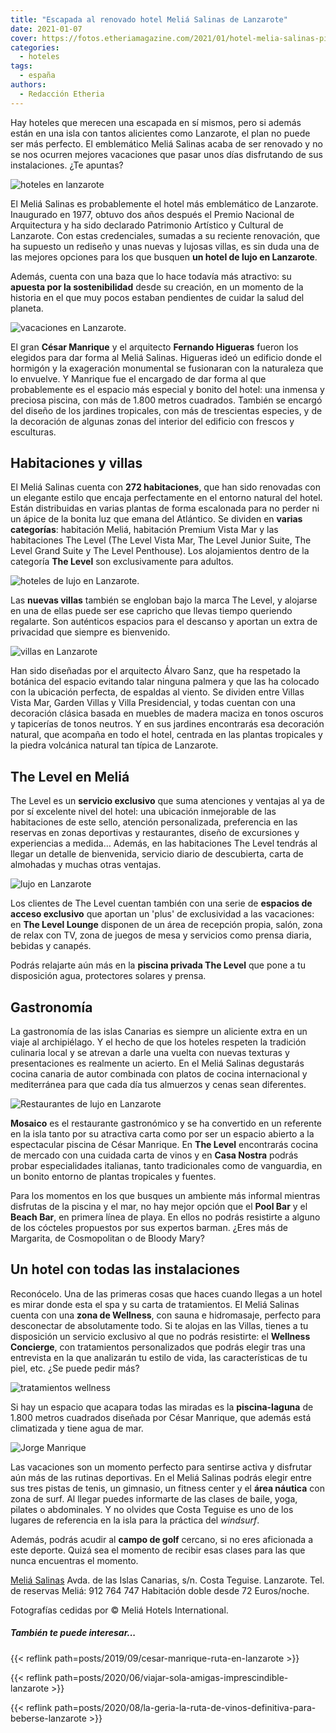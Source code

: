 ```yaml
---
title: "Escapada al renovado hotel Meliá Salinas de Lanzarote"
date: 2021-01-07
cover: https://fotos.etheriamagazine.com/2021/01/hotel-melia-salinas-piscina.jpg
categories: 
  - hoteles
tags: 
  - españa
authors: 
  - Redacción Etheria
---
```


Hay hoteles que merecen una escapada en sí mismos, pero si además están en una isla con tantos alicientes como Lanzarote, el plan no puede ser más perfecto. El emblemático Meliá Salinas acaba de ser renovado y no se nos ocurren mejores vacaciones que pasar unos días disfrutando de sus instalaciones. ¿Te apuntas?

![hoteles en lanzarote](https://fotos.etheriamagazine.com/2021/01/hotel-melia-salinas-playa.jpg "Hotel Meliá Salinas, en Lanzarote.")

El Meliá Salinas es probablemente el hotel más emblemático de Lanzarote. Inaugurado en 
1977, obtuvo dos años después el Premio Nacional de Arquitectura y ha sido declarado 
Patrimonio Artístico y Cultural de Lanzarote. Con estas credenciales, sumadas a su 
reciente renovación, que ha supuesto un rediseño y unas nuevas y lujosas villas, es sin 
duda una de las mejores opciones para los que busquen **un hotel de lujo en Lanzarote**. 

Además, cuenta con una baza que lo hace todavía más atractivo: su **apuesta por la 
sostenibilidad** desde su creación, en un momento de la historia en el que muy pocos 
estaban pendientes de cuidar la salud del planeta. 

![vacaciones en Lanzarote.](https://fotos.etheriamagazine.com/2021/01/hotel-melia-salinas-piscina.jpg "Piscina diseñada por Manrique en Lanzarote.")

El gran **César Manrique** y el arquitecto **Fernando Higueras** fueron los elegidos 
para dar forma al Meliá Salinas. Higueras ideó un edificio donde el hormigón y la 
exageración monumental se fusionaran con la naturaleza que lo envuelve. Y Manrique fue 
el encargado de dar forma al que probablemente es el espacio más especial y bonito del 
hotel: una inmensa y preciosa piscina, con más de 1.800 metros cuadrados. También se 
encargó del diseño de los jardines tropicales, con más de trescientas especies, y de la 
decoración de algunas zonas del interior del edificio con frescos y esculturas. 

## Habitaciones y villas

El Meliá Salinas cuenta con **272 habitaciones**, que han sido renovadas con un elegante 
estilo que encaja perfectamente en el entorno natural del hotel. Están distribuidas en 
varias plantas de forma escalonada para no perder ni un ápice de la bonita luz que emana 
del Atlántico. Se dividen en **varias categorías**: habitación Meliá, habitación Premium 
Vista Mar y las habitaciones The Level (The Level Vista Mar, The Level Junior Suite, The 
Level Grand Suite y The Level Penthouse). Los alojamientos dentro de la categoría **The 
Level** son exclusivamente para adultos. 

![hoteles de lujo en Lanzarote.](https://fotos.etheriamagazine.com/2021/01/hotel-melia-salinas-junior-Suite.jpg "Junior Suite del Meliá Salinas.")

Las **nuevas villas** también se engloban bajo la marca The Level, y alojarse en una de 
ellas puede ser ese capricho que llevas tiempo queriendo regalarte. Son auténticos 
espacios para el descanso y aportan un extra de privacidad que siempre es bienvenido. 

![villas en Lanzarote](https://fotos.etheriamagazine.com/2021/01/hotel-melia-salinas-villa-presidencial.jpg "Villa Presidencial en el Meliá Salinas.")

Han sido diseñadas por el arquitecto Álvaro Sanz, que ha respetado la botánica del 
espacio evitando talar ninguna palmera y que las ha colocado con la ubicación perfecta, 
de espaldas al viento. Se dividen entre Villas Vista Mar, Garden Villas y Villa 
Presidencial, y todas cuentan con una decoración clásica basada en muebles de madera 
maciza en tonos oscuros y tapicerías de tonos neutros. Y en sus jardines encontrarás esa 
decoración natural, que acompaña en todo el hotel, centrada en las plantas tropicales y 
la piedra volcánica natural tan típica de Lanzarote. 

## The Level en Meliá

The Level es un **servicio exclusivo** que suma atenciones y ventajas al ya de por sí 
excelente nivel del hotel: una ubicación inmejorable de las habitaciones de este sello, 
atención personalizada, preferencia en las reservas en zonas deportivas y restaurantes, 
diseño de excursiones y experiencias a medida… Además, en las habitaciones The Level 
tendrás al llegar un detalle de bienvenida, servicio diario de descubierta, carta de 
almohadas y muchas otras ventajas. 

![lujo en Lanzarote](https://fotos.etheriamagazine.com/2021/01/hotel-melia-salinas-hall.jpg "Relajantes sillas en el Meliá Salinas.")

Los clientes de The Level cuentan también con una serie de **espacios de acceso 
exclusivo** que aportan un 'plus' de exclusividad a las vacaciones: en **The Level 
Lounge** disponen de un área de recepción propia, salón, zona de relax con TV, zona de 
juegos de mesa y servicios como prensa diaria, bebidas y canapés. 

Podrás relajarte aún más en la **piscina privada The Level** que pone a tu disposición 
agua, protectores solares y prensa. 

## Gastronomía

La gastronomía de las islas Canarias es siempre un aliciente extra en un viaje al 
archipiélago. Y el hecho de que los hoteles respeten la tradición culinaria local y se 
atrevan a darle una vuelta con nuevas texturas y presentaciones es realmente un acierto. 
En el Meliá Salinas degustarás cocina canaria de autor combinada con platos de cocina 
internacional y mediterránea para que cada día tus almuerzos y cenas sean diferentes. 

![Restaurantes de lujo en Lanzarote](https://fotos.etheriamagazine.com/2021/01/hotel-Melia-Salinas-Mosaico-Bar.jpg "Restaurante Mosaico en el Meliá Salinas.")

**Mosaico** es el restaurante gastronómico y se ha convertido en un referente en la isla 
tanto por su atractiva carta como por ser un espacio abierto a la espectacular piscina 
de César Manrique. En **The Level** encontrarás cocina de mercado con una cuidada carta 
de vinos y en **Casa Nostra** podrás probar especialidades italianas, tanto 
tradicionales como de vanguardia, en un bonito entorno de plantas tropicales y fuentes. 

Para los momentos en los que busques un ambiente más informal mientras disfrutas de la 
piscina y el mar, no hay mejor opción que el **Pool Bar** y el **Beach Bar**, en primera 
línea de playa. En ellos no podrás resistirte a alguno de los cócteles propuestos por 
sus expertos barman. ¿Eres más de Margarita, de Cosmopolitan o de Bloody Mary? 

## Un hotel con todas las instalaciones

Reconócelo. Una de las primeras cosas que haces cuando llegas a un hotel es mirar donde 
esta el spa y su carta de tratamientos. El Meliá Salinas cuenta con una **zona de 
Wellness**, con sauna e hidromasaje, perfecto para desconectar de absolutamente todo. Si 
te alojas en las Villas, tienes a tu disposición un servicio exclusivo al que no podrás 
resistirte: el **Wellness Concierge**, con tratamientos personalizados que podrás elegir 
tras una entrevista en la que analizarán tu estilo de vida, las características de tu 
piel, etc. ¿Se puede pedir más? 

![tratamientos wellness](https://fotos.etheriamagazine.com/2021/01/hotel-melia-salinas-spa.jpg "Masaje en el hotel Meliá Salinas.")

Si hay un espacio que acapara todas las miradas es la **piscina-laguna** de 1.800 metros 
cuadrados diseñada por César Manrique, que además está climatizada y tiene agua de mar. 

![Jorge Manrique](https://fotos.etheriamagazine.com/2021/01/hotel-melia-salinas-vista-piscina.jpg "Piscina-laguna del hotel Meliá Salinas.")

Las vacaciones son un momento perfecto para sentirse activa y disfrutar aún más de las 
rutinas deportivas. En el Meliá Salinas podrás elegir entre sus tres pistas de tenis, un 
gimnasio, un fitness center y el **área náutica** con zona de surf. Al llegar puedes 
informarte de las clases de baile, yoga, pilates o abdominales. Y no olvides que Costa 
Teguise es uno de los lugares de referencia en la isla para la práctica del _windsurf_. 

Además, podrás acudir al **campo de golf** cercano, si no eres aficionada a este 
deporte. Quizá sea el momento de recibir esas clases para las que nunca encuentras el 
momento. 

[Meliá 
Salinas](https://www.melia.com/es/hoteles/espana/lanzarote/melia-salinas/index.htm) 
Avda. de las Islas Canarias, s/n. Costa Teguise. Lanzarote. Tel. de reservas Meliá: 912 
764 747 Habitación doble desde 72 Euros/noche. 

Fotografías cedidas por © Meliá Hotels International. 

##### También te puede interesar...

{{< reflink path=posts/2019/09/cesar-manrique-ruta-en-lanzarote >}} 

{{< reflink path=posts/2020/06/viajar-sola-amigas-imprescindible-lanzarote >}} 

{{< reflink 
path=posts/2020/08/la-geria-la-ruta-de-vinos-definitiva-para-beberse-lanzarote >}}
